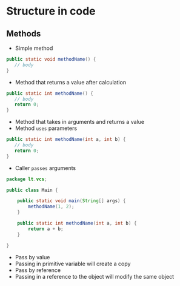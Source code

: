 # Structure in code

## Methods

- Simple method

```java
public static void methodName() {
   // body
}
```

- Method that returns a value after calculation

```java
public static int methodName() {
   // body
   return 0;
}
```

- Method that takes in arguments and returns a value
- Method `uses` parameters

```java
public static int methodName(int a, int b) {
   // body
   return 0;
}
```

- Caller `passes` arguments

```java
package lt.vcs;

public class Main {

    public static void main(String[] args) {
        methodName(1, 2);
    }

    public static int methodName(int a, int b) {
        return a + b;
    }

}
```

- Pass by value
 - Passing in primitive variable will create a copy
- Pass by reference
 - Passing in a reference to the object will modify the same object
